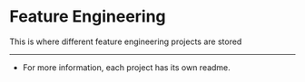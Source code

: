 # Feature Engineering

This is where different feature engineering projects are stored

---

+ For more information, each project has its own readme.